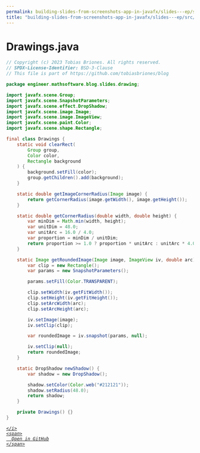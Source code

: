 ```yaml
---
permalink: building-slides-from-screenshots-app-in-javafx/slides---ep/src/main/java/engineer/mathsoftware/blog/slides/drawing/Drawings.java.html
title: "building-slides-from-screenshots-app-in-javafx/slides---ep/src/main/java/engineer/mathsoftware/blog/slides/drawing/Drawings.java"
---
```


# Drawings.java
```java
// Copyright (c) 2023 Tobias Briones. All rights reserved.
// SPDX-License-Identifier: BSD-3-Clause
// This file is part of https://github.com/tobiasbriones/blog

package engineer.mathsoftware.blog.slides.drawing;

import javafx.scene.Group;
import javafx.scene.SnapshotParameters;
import javafx.scene.effect.DropShadow;
import javafx.scene.image.Image;
import javafx.scene.image.ImageView;
import javafx.scene.paint.Color;
import javafx.scene.shape.Rectangle;

final class Drawings {
    static void clearRect(
        Group group,
        Color color,
        Rectangle background
    ) {
        background.setFill(color);
        group.getChildren().add(background);
    }

    static double getImageCornerRadius(Image image) {
        return getCornerRadius(image.getWidth(), image.getHeight());
    }

    static double getCornerRadius(double width, double height) {
        var minDim = Math.min(width, height);
        var unitDim = 48.0;
        var unitArc = 16.0 / 4.0;
        var proportion = minDim / unitDim;
        return proportion >= 1.0 ? proportion * unitArc : unitArc * 4.0;
    }

    static Image getRoundedImage(Image image, ImageView iv, double arc) {
        var clip = new Rectangle();
        var params = new SnapshotParameters();

        params.setFill(Color.TRANSPARENT);

        clip.setWidth(iv.getFitWidth());
        clip.setHeight(iv.getFitHeight());
        clip.setArcWidth(arc);
        clip.setArcHeight(arc);

        iv.setImage(image);
        iv.setClip(clip);

        var roundedImage = iv.snapshot(params, null);

        iv.setClip(null);
        return roundedImage;
    }

    static DropShadow newShadow() {
        var shadow = new DropShadow();

        shadow.setColor(Color.web("#212121"));
        shadow.setRadius(48.0);
        return shadow;
    }

    private Drawings() {}
}

```
<div class="social open-gh-btn my-4">
  <a class="btn btn-github" href="https://github.com/tobiasbriones/blog/tree/main/swe/dev/java/javafx/drawing/productivity/building-slides-from-screenshots-app-in-javafx/slides---ep/src/main/java/engineer/mathsoftware/blog/slides/drawing/Drawings.java" target="_blank">
    <i class="fab fa-github">
      
    </i>
    <span>
      Open in GitHub
    </span>
  </a>
</div>